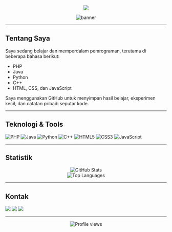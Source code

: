 <p align="center">
  <img src="https://readme-typing-svg.demolab.com?font=Fira+Code&size=24&pause=1000&color=6C63FF&center=true&vCenter=true&width=435&lines=Halo%2C+Saya+Rinda.;Selamat+datang+di+profil+saya.">
</p>

<p align="center">
  <img src="https://capsule-render.vercel.app/api?type=waving&color=0:6C63FF,100:00C9A7&height=200&section=header&text=Selamat+Datang&fontSize=40&fontAlignY=35&fontColor=ffffff" alt="banner" />
</p>

---

## Tentang Saya

Saya sedang belajar dan memperdalam pemrograman, terutama di beberapa bahasa berikut:

- PHP  
- Java  
- Python  
- C++  
- HTML, CSS, dan JavaScript

Saya menggunakan GitHub untuk menyimpan hasil belajar, eksperimen kecil, dan catatan pribadi seputar kode.

---

## Teknologi & Tools

![PHP](https://img.shields.io/badge/-PHP-777BB4?style=for-the-badge&logo=php&logoColor=white)
![Java](https://img.shields.io/badge/-Java-007396?style=for-the-badge&logo=java&logoColor=white)
![Python](https://img.shields.io/badge/-Python-3776AB?style=for-the-badge&logo=python&logoColor=white)
![C++](https://img.shields.io/badge/-C++-00599C?style=for-the-badge&logo=c%2B%2B&logoColor=white)
![HTML5](https://img.shields.io/badge/-HTML5-E34F26?style=for-the-badge&logo=html5&logoColor=white)
![CSS3](https://img.shields.io/badge/-CSS3-1572B6?style=for-the-badge&logo=css3&logoColor=white)
![JavaScript](https://img.shields.io/badge/-JavaScript-F7DF1E?style=for-the-badge&logo=javascript&logoColor=black)

---

## Statistik

<p align="center">
  <img src="https://github-readme-stats.vercel.app/api?username=RindaMdz&show_icons=true&theme=radical&hide_title=true" alt="GitHub Stats" />
  <br>
  <img src="https://github-readme-stats.vercel.app/api/top-langs/?username=RindaMdz&layout=compact&theme=radical" alt="Top Languages" />
</p>

---

## Kontak

<p align="left">
  <a href="https://t.me/rinda_escobar" target="_blank"><img src="https://img.shields.io/badge/Telegram-2CA5E0?style=for-the-badge&logo=telegram&logoColor=white"></a>
  <a href="mailto:rindamodz@gmail.com"><img src="https://img.shields.io/badge/Email-D14836?style=for-the-badge&logo=gmail&logoColor=white"></a>
  <a><img src="https://img.shields.io/badge/Discord-%40rinda__escobar-5865F2?style=for-the-badge&logo=discord&logoColor=white"></a>
</p>

---

<p align="center">
  <img src="https://komarev.com/ghpvc/?username=RindaMdz&style=for-the-badge" alt="Profile views" />
</p>

<!--
**RindaMdz/RindaMdz** is a ✨ _special_ ✨ repository because its `README.md` (this file) appears on your GitHub profile.

Here are some ideas to get you started:

- 🔭 I’m currently working on ...
- 🌱 I’m currently learning ...
- 👯 I’m looking to collaborate on ...
- 🤔 I’m looking for help with ...
- 💬 Ask me about ...
- 📫 How to reach me: ...
- 😄 Pronouns: ...
- ⚡ Fun fact: ...
-->
